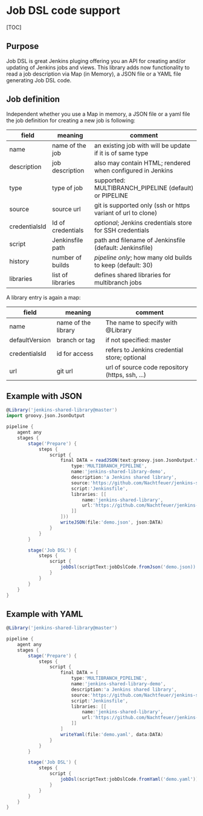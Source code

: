 # Job DSL code support

[TOC]

## Purpose

Job DSL is great Jenkins pluging offering you an API for creating
and/or updating of Jenkins jobs and views. This library adds now
functionality to read a job description via Map (in Memory),
a JSON file or a YAML file generating Job DSL code.

## Job definition

Independent whether you use a Map in memory, a JSON file or a yaml file the
job definition for creating a new job is following:

| field         | meaning           | comment                                                      |
|-------------- | ----------------- | ------------------------------------------------------------ |
| name          | name of the job   | an existing job with will be update if it is of same type    |
| description   | job description   | also may contain HTML; rendered when configured in Jenkins   |
| type          | type of job       | supported: MULTIBRANCH_PIPELINE (default) or PIPELINE        |
| source        | source url        | git is supported only (ssh or https variant of url to clone) |
| credentialsId | Id of credentials | *optional*; Jenkins credentials store for SSH credentials    |
| script        | Jenkinsfile path  | path and filename of Jenkinsfile (default: Jenkinsfile)      |
| history       | number of builds  | *pipeline only*; how many old builds to keep (default: 30)   |
| libraries     | list of libraries | defines shared libraries for multibranch jobs                |

A library entry is again a map:

| field          | meaning             | comment                                         |
|--------------- | ------------------- | ----------------------------------------------- |
| name           | name of the library | The name to specify with @Library               |
| defaultVersion | branch or tag       | if not specified: master                        |
| credentialsId  | id for access       | refers to Jenkins credential store; optional    |
| url            | git url             | url of source code repository (https, ssh, ...) |



## Example with JSON

```groovy
@Library('jenkins-shared-library@master')
import groovy.json.JsonOutput

pipeline {
    agent any
    stages {
        stage('Prepare') {
            steps {
                script {
                    final DATA = readJSON(text:groovy.json.JsonOutput.toJson([
                        type:'MULTIBRANCH_PIPELINE',
                        name:'jenkins-shared-library-demo',
                        description:'a Jenkins shared library',
                        source:'https://github.com/Nachtfeuer/jenkins-shared-library.git',
                        script:'Jenkinsfile',
                        libraries: [[
                            name:'jenkins-shared-library',
                            url:'https://github.com/Nachtfeuer/jenkins-shared-library.git'
                        ]]
                    ]))
                    writeJSON(file:'demo.json', json:DATA)
                }
            }
        }

        stage('Job DSL') {
            steps {
                script {
                    jobDsl(scriptText:jobDslCode.fromJson('demo.json))
                }
            }
        }
    }
}
```

## Example with YAML

```groovy
@Library('jenkins-shared-library@master')

pipeline {
    agent any
    stages {
        stage('Prepare') {
            steps {
                script {
                    final DATA = [
                        type:'MULTIBRANCH_PIPELINE',
                        name:'jenkins-shared-library-demo',
                        description:'a Jenkins shared library',
                        source:'https://github.com/Nachtfeuer/jenkins-shared-library.git',
                        script:'Jenkinsfile',
                        libraries: [[
                            name:'jenkins-shared-library',
                            url:'https://github.com/Nachtfeuer/jenkins-shared-library.git'
                        ]]
                    ]
                    writeYaml(file:'demo.yaml', data:DATA)
                }
            }
        }

        stage('Job DSL') {
            steps {
                script {
                    jobDsl(scriptText:jobDslCode.fromYaml('demo.yaml'))
                }
            }
        }
    }
}
```

